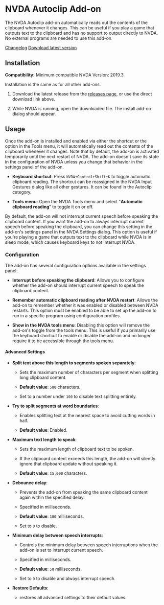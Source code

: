 # NVDA Autoclip Add-on

The NVDA Autoclip add-on automatically reads out the contents of the clipboard whenever it changes. This can be useful if you play a game that outputs text to the clipboard and has no support to output directly to NVDA. No external programs are needed to use this add-on.

[Changelog](https://github.com/mzanm/NVDAAutoclip/blob/main/changelog.md)
[Download latest version](https://github.com/mzanm/NVDAAutoclip/releases/latest/download/Autoclip.nvda-addon)

## Installation

**Compatibility:** Minimum compatible NVDA Version: 2019.3.

Installation is the same as for all other add-ons.

1. Download the latest release from the [releases page](https://github.com/mzanm/NVDAAutoclip/releases), or use the direct download link above.

2. While NVDA is running, open the downloaded file. The install add-on dialog should appear.

## Usage

Once the add-on is installed and enabled via either the shortcut or the option in the Tools menu, it will automatically read out the contents of the clipboard whenever it changes. Note that by default, the add-on is activated temporarily until the next restart of NVDA. The add-on doesn't save its state in the configuration of NVDA unless you change that behavior in the settings panel of the add-on.

- **Keyboard shortcut**: Press `NVDA+Control+Shift+K` to toggle automatic clipboard reading. The shortcut can be reassigned in the NVDA Input Gestures dialog like all other gestures. It can be found in the Autoclip category.

- **Tools menu**: Open the NVDA Tools menu and select "**Automatic clipboard reading**" to toggle it on or off.

By default, the add-on will not interrupt current speech before speaking the clipboard content. If you want the add-on to always interrupt current speech before speaking the clipboard, you can change this setting in the add-on's settings panel in the NVDA Settings dialog. This option is useful if you're playing a game that outputs text to the clipboard while NVDA is in sleep mode, which causes keyboard keys to not interrupt NVDA.

### Configuration

The add-on has several configuration options available in the settings panel:

- **Interrupt before speaking the clipboard**: Allows you to configure whether the add-on should interrupt current speech to speak the clipboard content.

- **Remember automatic clipboard reading after NVDA restart**: Allows the add-on to remember whether it was enabled or disabled between NVDA restarts. This option must be enabled to be able to set up the add-on to run in a specific program using configuration profiles.

- **Show in the NVDA tools menu**: Disabling this option will remove the add-on's toggle from the tools menu. This is useful if you primarily use the keyboard shortcut to enable or disable the add-on and no longer require it to be accessible through the tools menu.

#### Advanced Settings

- **Split text above this length to segments spoken separately**:

  - Sets the maximum number of characters per segment when splitting long clipboard content.

  - **Default value**: `500` characters.

  - Set to a number under `100` to disable text splitting entirely.

- **Try to split segments at word boundaries**:

  - Enables splitting text at the nearest space to avoid cutting words in half.

  - **Default value**: Enabled.

- **Maximum text length to speak**:

  - Sets the maximum length of clipboard text to be spoken.

  - If the clipboard content exceeds this length, the add-on will silently ignore that clipboard update without speaking it.

  - **Default value**: `15,000` characters.

- **Debounce delay**:

  - Prevents the add-on from speaking the same clipboard content again within the specified delay.

  - Specified in milliseconds.

  - **Default value**: `100` milliseconds.

  - Set to `0` to disable.

- **Minimum delay between speech interrupts**:

  - Controls the minimum delay between speech interruptions when the add-on is set to interrupt current speech.

  - Specified in milliseconds.

  - **Default value**: `50` milliseconds.

  - Set to `0` to disable and always interrupt speech.

- **Restore Defaults**:

  - restores all advanced settings to their default values.

